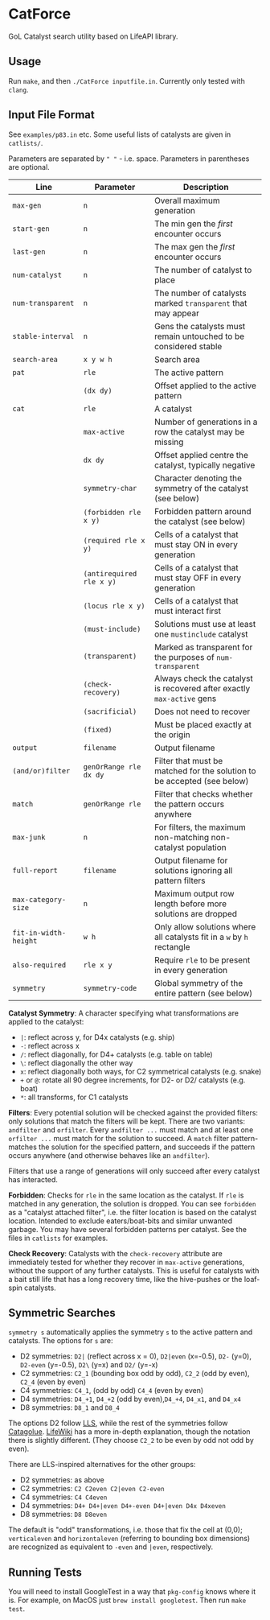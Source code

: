 # CatForce
GoL Catalyst search utility based on LifeAPI library.

<!-- The torus centre is `(0, 0)` and left upper corner is `(-32, -->
<!-- -32)` and lower right corner is `(31,31)`. It has the same Y axis as -->
<!-- Golly (up is negative Y). -->

Usage
--
Run `make`, and then `./CatForce inputfile.in`. Currently only tested with `clang`.

Input File Format
--
See `examples/p83.in` etc. Some useful lists of catalysts are given in `catlists/`.

Parameters are separated by `" "` - i.e. space. Parameters in
parentheses are optional.

| Line                  | Parameter                | Description                                                             |
|-----------------------|--------------------------|-------------------------------------------------------------------------|
| `max-gen`             | `n`                      | Overall maximum generation                                              |
| `start-gen`           | `n`                      | The min gen the _first_ encounter occurs                                |
| `last-gen`            | `n`                      | The max gen the _first_ encounter occurs                                |
| `num-catalyst`        | `n`                      | The number of catalyst to place                                         |
| `num-transparent`     | `n`                      | The number of catalysts marked `transparent` that may appear            |
| `stable-interval`     | `n`                      | Gens the catalysts must remain untouched to be considered stable        |
| `search-area`         | `x y w h`                | Search area                                                             |
| `pat`                 | `rle`                    | The active pattern                                                      |
|                       | `(dx dy)`                | Offset applied to the active pattern                                    |
| `cat `                | `rle`                    | A catalyst                                                              |
|                       | `max-active`             | Number of generations in a row the catalyst may be missing              |
|                       | `dx dy`                  | Offset applied centre the catalyst, typically negative                  |
|                       | `symmetry-char`          | Character denoting the symmetry of the catalyst (see below)             |
|                       | `(forbidden rle x y)`    | Forbidden pattern around the catalyst (see below)                       |
|                       | `(required rle x y)`     | Cells of a catalyst that must stay ON in every generation               |
|                       | `(antirequired rle x y)` | Cells of a catalyst that must stay OFF in every generation              |
|                       | `(locus rle x y)`        | Cells of a catalyst that must interact first                            |
|                       | `(must-include)`         | Solutions must use at least one `mustinclude` catalyst                  |
|                       | `(transparent)`          | Marked as transparent for the purposes of `num-transparent`             |
|                       | `(check-recovery)`       | Always check the catalyst is recovered after exactly `max-active` gens  |
|                       | `(sacrificial)`          | Does not need to recover                                                |
|                       | `(fixed)`                | Must be placed exactly at the origin                                    |
| `output`              | `filename`               | Output filename                                                         |
| `(and/or)filter`      | `genOrRange rle dx dy`   | Filter that must be matched for the solution to be accepted (see below) |
| `match`               | `genOrRange rle`         | Filter that checks whether the pattern occurs anywhere                  |
| `max-junk`            | `n`                      | For filters, the maximum non-matching non-catalyst population           |
| `full-report`         | `filename`               | Output filename for solutions ignoring all pattern filters              |
| `max-category-size`   | `n`                      | Maximum output row length before more solutions are dropped             |
| `fit-in-width-height` | `w h`                    | Only allow solutions where all catalysts fit in a `w` by `h` rectangle  |
| `also-required`       | `rle x y`                | Require `rle` to be present in every generation                         |
| `symmetry`            | `symmetry-code`          | Global symmetry of the entire pattern (see below)                       |

**Catalyst Symmetry**: A character specifying what transformations are
applied to the catalyst:
- `|`: reflect across y, for D4x catalysts (e.g. ship)
- `-`: reflect across x
- `/`: reflect diagonally, for D4+ catalysts (e.g. table on table)
- `\`: reflect diagonally the other way
- `x`: reflect diagonally both ways, for C2 symmetrical catalysts (e.g. snake)
- `+` or `@`: rotate all 90 degree increments, for D2- or D2/ catalysts (e.g. boat)
- `*`: all transforms, for C1 catalysts

**Filters**: Every potential solution will be checked against the
provided filters: only solutions that match the filters will be
kept. There are two variants: `andfilter` and `orfilter`. Every
`andfilter ...` must match and at least one `orfilter ...` must match
for the solution to succeed. A `match` filter pattern-matches the
solution for the specified pattern, and succeeds if the pattern occurs
anywhere (and otherwise behaves like an `andfilter`).

Filters that use a range of generations will only succeed after every
catalyst has interacted.

**Forbidden**: Checks for `rle` in the same location as the
catalyst. If `rle` is matched in any generation, the solution is
dropped. You can see `forbidden` as a "catalyst attached filter",
i.e. the filter location is based on the catalyst location. Intended
to exclude eaters/boat-bits and similar unwanted garbage. You may have
several forbidden patterns per catalyst. See the files in `catlists`
for examples.

**Check Recovery**: Catalysts with the `check-recovery` attribute are
immediately tested for whether they recover in `max-active`
generations, without the support of any further catalysts. This is
useful for catalysts with a bait still life that has a long recovery
time, like the hive-pushes or the loaf-spin catalysts.

Symmetric Searches
---

`symmetry s` automatically applies the symmetry `s` to the active
pattern and catalysts. The options for `s` are:
- D2 symmetries: `D2|` (reflect across x = 0), `D2|even` (x=-0.5), `D2-` (y=0), `D2-even` (y=-0.5), `D2\` (y=x) and `D2/` (y=-x)
- C2 symmetries: `C2_1` (bounding box odd by odd), `C2_2` (odd by even), `C2_4` (even by even)
- C4 symmetries: `C4_1`, (odd by odd) `C4_4` (even by even)
- D4 symmetries: `D4_+1`, `D4_+2` (odd by even),`D4_+4`, `D4_x1`, and `D4_x4`
- D8 symmetries: `D8_1` and `D8_4`

The options D2 follow
[LLS](https://gitlab.com/OscarCunningham/logic-life-search), while the
rest of the symmetries follow
[Catagolue](https://catagolue.hatsya.com/census). [LifeWiki](https://conwaylife.com/wiki/Static_symmetry)
has a more in-depth explanation, though the notation there is slightly
different. (They choose `C2_2` to be even by odd not odd by even).

There are LLS-inspired alternatives for the other groups:
- D2 symmetries: as above
- C2 symmetries: `C2 C2even C2|even C2-even`
- C4 symmetries: `C4 C4even`
- D4 symmetries: `D4+ D4+|even D4+-even D4+|even D4x D4xeven`
- D8 symmetries: `D8 D8even`

The default is "odd" transformations, i.e. those that fix the cell at
(0,0); `verticaleven` and `horizontaleven` (referring to bounding box
dimensions) are recognized as equivalent to `-even` and `|even`,
respectively.

Running Tests
---

You will need to install GoogleTest in a way that `pkg-config` knows
where it is. For example, on MacOS just `brew install googletest`.
Then run `make test`.
